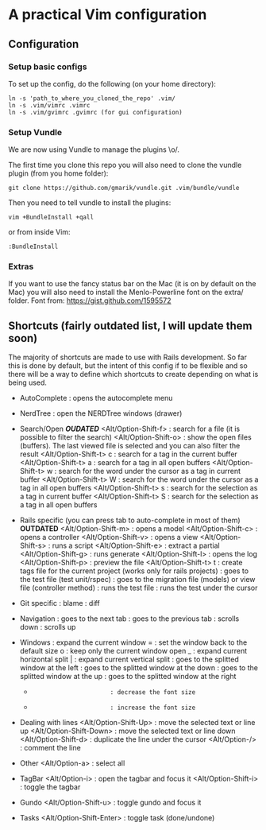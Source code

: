 # A practical Vim configuration 

## Configuration
  
### Setup basic configs
  
  To set up the config, do the following (on your home directory):
  
  ```terminal
  ln -s 'path_to_where_you_cloned_the_repo' .vim/
  ln -s .vim/vimrc .vimrc
  ln -s .vim/gvimrc .gvimrc (for gui configuration)
  ```

### Setup Vundle

  We are now using Vundle to manage the plugins \o/.

  The first time you clone this repo you will also need to clone the vundle plugin (from you home folder):

  ```terminal
  git clone https://github.com/gmarik/vundle.git .vim/bundle/vundle
  ```

  Then you need to tell vundle to install the plugins:
  ```terminal
  vim +BundleInstall +qall
  ```
  or from inside Vim:

  ```vim
  :BundleInstall
  ```

### Extras
  If you want to use the fancy status bar on the Mac (it is on by default on the Mac) you will also need to install the Menlo-Powerline font on the extra/ folder.
  Font from: https://gist.github.com/1595572

## Shortcuts (fairly outdated list, I will update them soon)

  The majority of shortcuts are made to use with Rails development. So far this is done by default, but the intent of this config if to be flexible and so there will be a way to define which shortcuts to create depending on what is being used.

 * AutoComplete
    <Control-Shift-Space>       : opens the autocomplete menu

  * NerdTree
    <F2>                        : open the NERDTree windows (drawer)

  * Search/Open ***OUDATED***
    <Alt/Option-Shift-f>        : search for a file (it is possible to filter the search)
    <Alt/Option-Shift-o>        : show the open files (buffers). The last viewed file is selected and you can also filter the result
    <Alt/Option-Shift-t> c      : search for a tag in the current buffer
    <Alt/Option-Shift-t> a      : search for a tag in all open buffers
    <Alt/Option-Shift-t> w      : search for the word under the cursor as a tag in current buffer
    <Alt/Option-Shift-t> W      : search for the word under the cursor as a tag in all open buffers
    <Alt/Option-Shift-t> s      : search for the selection as a tag in current buffer
    <Alt/Option-Shift-t> S      : search for the selection as a tag in all open buffers

  * Rails specific (you can press tab to auto-complete in most of them) **OUTDATED**
    <Alt/Option-Shift-m>        : opens a model 
    <Alt/Option-Shift-c>        : opens a controller
    <Alt/Option-Shift-v>        : opens a view
    <Alt/Option-Shift-s>        : runs a script
    <Alt/Option-Shift-e>        : extract a partial
    <Alt/Option-Shift-g>        : runs generate
    <Alt/Option-Shift-l>        : opens the log
    <Alt/Option-Shift-p>        : preview the file
    <Alt/Option-Shift-t> t      : create tags file for the current project (works only for rails projects)
    <F3>                        : goes to the test file (test unit/rspec)
    <F4>                        : goes to the migration file (models) or view file (controller method)
    <F5>                        : runs the test file
    <F6>                        : runs the test under the cursor

  * Git specific
    <F7>                        : blame
    <Shift-F7>                  : diff

  * Navigation
    <Control-Tab>               : goes to the next tab
    <Control-Shift-Tab>         : goes to the previous tab
    <Control-Down>              : scrolls down
    <Control-Up>                : scrolls up

  * Windows
    <Space><Space>              : expand the current window
    <Space>=                    : set the window back to the default size
    <Space>o                    : keep only the current window open
    <Space>_                    : expand current horizontal split
    <Space>|                    : expand current vertical split
    <Control-h>                 : goes to the splitted window at the left
    <Control-j>                 : goes to the splitted window at the down
    <Control-k>                 : goes to the splitted window at the up
    <Control-l>                 : goes to the splitted window at the right
    -                           : decrease the font size
    +                           : increase the font size

  * Dealing with lines
    <Alt/Option-Shift-Up>       : move the selected text or line up
    <Alt/Option-Shift-Down>     : move the selected text or line down
    <Alt/Option-Shift-d>        : duplicate the line under the cursor
    <Alt/Option-/>              : comment the line

  * Other
    <Alt/Option-a>              : select all

  * TagBar
    <Alt/Option-i>              : open the tagbar and focus it
    <Alt/Option-Shift-i>        : toggle the tagbar

  * Gundo
    <Alt/Option-Shift-u>        : toggle gundo and focus it

  * Tasks
    <Alt/Option-Shift-Enter>    : toggle task (done/undone)
